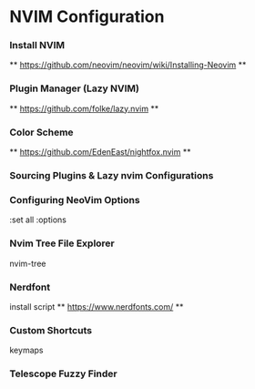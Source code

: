 # NVIM Configuration

### Install NVIM
** https://github.com/neovim/neovim/wiki/Installing-Neovim **

### Plugin Manager (Lazy NVIM)
** https://github.com/folke/lazy.nvim **

### Color Scheme
** https://github.com/EdenEast/nightfox.nvim **

### Sourcing Plugins & Lazy nvim Configurations

### Configuring NeoVim Options
:set all
:options

### Nvim Tree File Explorer
nvim-tree

### Nerdfont
install script
** https://www.nerdfonts.com/ ** 

### Custom Shortcuts
keymaps

### Telescope Fuzzy Finder
